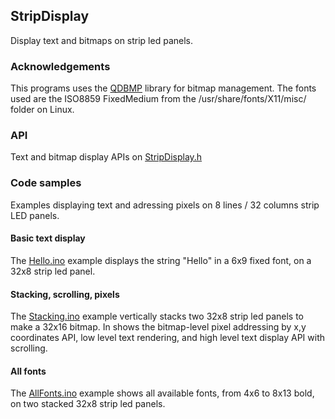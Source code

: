 ## StripDisplay


Display text and bitmaps on strip led panels. 


### Acknowledgements

This programs uses the [QDBMP](http://qdbmp.sourceforge.net) library for bitmap management. 
The fonts used are the ISO8859 FixedMedium from the /usr/share/fonts/X11/misc/ folder on Linux.


### API

Text and bitmap display APIs on [StripDisplay.h](StripDisplay.h)

### Code samples

Examples displaying text and adressing pixels on 8 lines / 32 columns strip LED panels.

#### Basic text display

The [Hello.ino](examples/Hello/Hello.ino) example displays the string "Hello" in a 6x9 fixed font, on a 32x8 strip led panel.

#### Stacking, scrolling, pixels

The [Stacking.ino](examples/Stacking/Stacking.ino) example vertically stacks two 32x8 strip led panels to make a 32x16 bitmap.
In shows the bitmap-level pixel addressing by x,y coordinates API, low level text rendering, and high level text display API with scrolling.

#### All fonts

The [AllFonts.ino](examples/AllFonts/AllFonts.ino) example shows all available fonts, from 4x6 to 8x13 bold, on two stacked 32x8 strip led panels.


